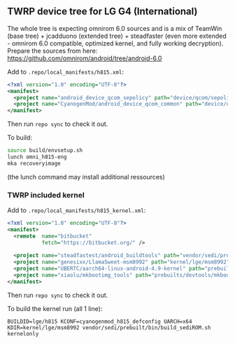 ## TWRP device tree for LG G4 (International)

The whole tree is expecting omnirom 6.0 sources and is a mix of TeamWin (base tree) + jcadduono (extended tree) + steadfaster (even more extended - omnirom 6.0 compatible, optimized kernel, and fully working decryption).
Prepare the sources from here: https://github.com/omnirom/android/tree/android-6.0

Add to `.repo/local_manifests/h815.xml`:

```xml
<?xml version="1.0" encoding="UTF-8"?>
<manifest>
  <project name="android_device_qcom_sepolicy" path="device/qcom/sepolicy" remote="omnirom" revision="android-6.0" />
  <project name="CyanogenMod/android_device_qcom_common" path="device/qcom/common" remote="github" revision="cm-13.0" />
</manifest>
```

Then run `repo sync` to check it out.

To build:

```sh
source build/envsetup.sh
lunch omni_h815-eng
mka recoveryimage
```
(the lunch command may install additional ressources)

### TWRP included kernel

Add  to `.repo/local_manifests/h815_kernel.xml`:

```xml
<?xml version="1.0" encoding="UTF-8"?>
<manifest>
  <remote  name="bitbucket"
           fetch="https://bitbucket.org/" />
           
  <project name="steadfastest/android_buildtools" path="vendor/sedi/prebuilt/bin" remote="github" revision="master" />
  <project name="genesixx/LlamaSweet-msm8992" path="kernel/lge/msm8992" remote="github" revision="cm-13.0" />
  <project name="UBERTC/aarch64-linux-android-4.9-kernel" path="prebuilts/gcc/linux-x86/aarch64-linux-android-4.9-kernel" remote="bitbucket" revision="master" />
  <project name="xiaolu/mkbootimg_tools" path="prebuilts/devtools/mkbootimg_tools" remote="github" revision="master" />
</manifest>
```
Then run `repo sync` to check it out.

To build the kernel run (all 1 line):

`BUILDID=lge/h815 KCONF=cyanogenmod_h815_defconfig UARCH=x64 KDIR=kernel/lge/msm8992 vendor/sedi/prebuilt/bin/build_sediROM.sh kernelonly`


